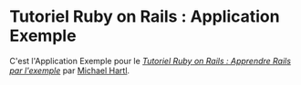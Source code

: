 # Tutoriel Ruby on Rails : Application Exemple
C'est l'Application Exemple pour le
[*Tutoriel Ruby on Rails : Apprendre Rails par l'exemple*](http://railstutorial.org/) par [Michael Hartl](http://michaelhartl.com/).